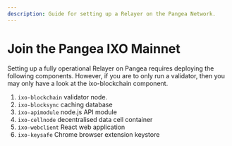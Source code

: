 ```yaml
---
description: Guide for setting up a Relayer on the Pangea Network.
---
```


# Join the Pangea IXO Mainnet

Setting up a fully operational Relayer on Pangea requires deploying the following components. However, if you are to only run a validator, then you may only have a look at the ixo-blockchain component.

1. `ixo-blockchain` validator node.
2. `ixo-blocksync` caching database
3. `ixo-apimodule` node.js API module
4. `ixo-cellnode` decentralised data cell container
5. `ixo-webclient` React web application
6. `ixo-keysafe` Chrome browser extension keystore
